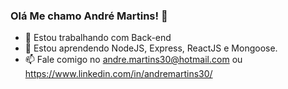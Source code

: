 ### Olá Me chamo André Martins! 👋

- 🔭 Estou trabalhando com Back-end
- 🌱 Estou aprendendo NodeJS, Express, ReactJS e Mongoose.
- 📫 Fale comigo no andre.martins30@hotmail.com ou https://www.linkedin.com/in/andremartins30/

